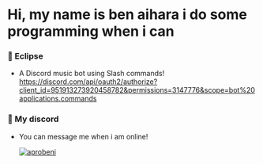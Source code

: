 # Hi, my name is ben aihara i do some programming when i can

### 🦋 Eclipse 
- A Discord music bot using Slash commands!
  https://discord.com/api/oauth2/authorize?client_id=951913273920458782&permissions=3147776&scope=bot%20applications.commands

### 💬 My discord
- You can message me when i am online!
<a href="https://www.github.com/aprobeni"><p><img align="center" src="https://discord.c99.nl/widget/theme-4/458312026637336598.png" alt="aprobeni"/></a>
